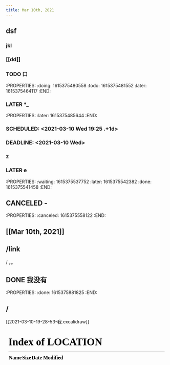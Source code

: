 ```yaml
---
title: Mar 10th, 2021
---
```


## dsf
### jkl
### [[dd]]
### TODO 口
:PROPERTIES:
:doing: 1615375480558
:todo: 1615375481552
:later: 1615375464117
:END:
### LATER *_
:PROPERTIES:
:later: 1615375485644
:END:
### SCHEDULED: <2021-03-10 Wed 19:25 .+1d>
### DEADLINE: <2021-03-10 Wed>
### z
### LATER e
:PROPERTIES:
:waiting: 1615375537752
:later: 1615375542382
:done: 1615375541458
:END:
## CANCELED -
:PROPERTIES:
:canceled: 1615375558122
:END:
## [[Mar 10th, 2021]]
## /link 
/ ｡。
## DONE 我没有
:PROPERTIES:
:done: 1615375881825
:END:
## /
[[2021-03-10-19-28-53-我.excalidraw]]
<iframe class="draw-iframe" src="/#/draw?file=2021-03-10-19-28-53-我.excalidraw" width="100%" height="400" frameborder="0" allowfullscreen></iframe>
